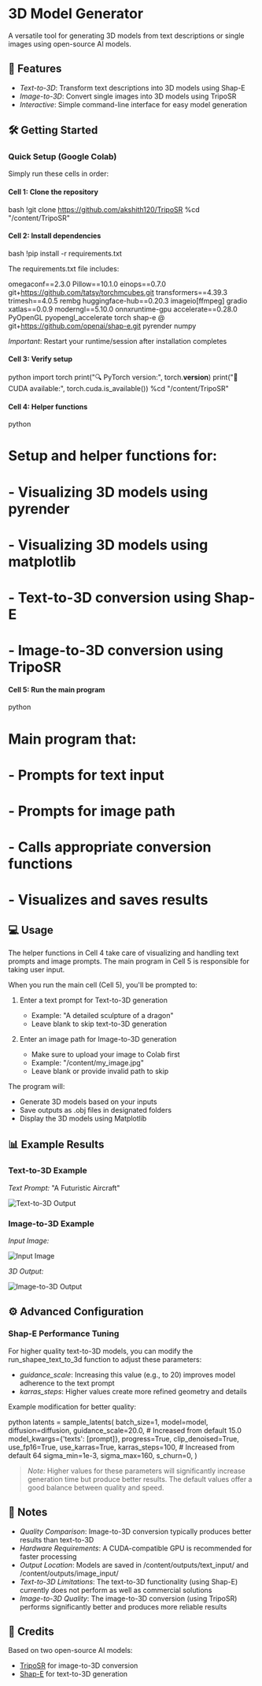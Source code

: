 # 3D Model Generator

A versatile tool for generating 3D models from text descriptions or single images using open-source AI models.

## 🌟 Features

- *Text-to-3D*: Transform text descriptions into 3D models using Shap-E
- *Image-to-3D*: Convert single images into 3D models using TripoSR
- *Interactive*: Simple command-line interface for easy model generation

## 🛠 Getting Started

### Quick Setup (Google Colab)

Simply run these cells in order:

#### Cell 1: Clone the repository
bash
!git clone https://github.com/akshith120/TripoSR
%cd "/content/TripoSR"


#### Cell 2: Install dependencies
bash
!pip install -r requirements.txt


The requirements.txt file includes:

omegaconf==2.3.0
Pillow==10.1.0
einops==0.7.0
git+https://github.com/tatsy/torchmcubes.git
transformers==4.39.3
trimesh==4.0.5
rembg
huggingface-hub==0.20.3
imageio[ffmpeg]
gradio
xatlas==0.0.9
moderngl==5.10.0
onnxruntime-gpu
accelerate==0.28.0
PyOpenGL
pyopengl_accelerate
torch
shap-e @ git+https://github.com/openai/shap-e.git
pyrender
numpy


*Important*: Restart your runtime/session after installation completes

#### Cell 3: Verify setup
python
import torch
print("🔍 PyTorch version:", torch.__version__)
print("🧠 CUDA available:", torch.cuda.is_available())
%cd "/content/TripoSR"


#### Cell 4: Helper functions
python
# Setup and helper functions for:
# - Visualizing 3D models using pyrender
# - Visualizing 3D models using matplotlib
# - Text-to-3D conversion using Shap-E
# - Image-to-3D conversion using TripoSR


#### Cell 5: Run the main program
python
# Main program that:
# - Prompts for text input
# - Prompts for image path
# - Calls appropriate conversion functions
# - Visualizes and saves results


## 💻 Usage

The helper functions in Cell 4 take care of visualizing and handling text prompts and image prompts. The main program in Cell 5 is responsible for taking user input.

When you run the main cell (Cell 5), you'll be prompted to:

1. Enter a text prompt for Text-to-3D generation
   - Example: "A detailed sculpture of a dragon"
   - Leave blank to skip text-to-3D generation

2. Enter an image path for Image-to-3D generation
   - Make sure to upload your image to Colab first
   - Example: "/content/my_image.jpg"
   - Leave blank or provide invalid path to skip

The program will:
- Generate 3D models based on your inputs
- Save outputs as .obj files in designated folders
- Display the 3D models using Matplotlib

## 📊 Example Results

### Text-to-3D Example

*Text Prompt:* "A Futuristic Aircraft"

![Text-to-3D Output](./twoimg.jpeg)

### Image-to-3D Example

*Input Image:*

![Input Image](./oneimg..jpeg)

*3D Output:*

![Image-to-3D Output](./oneimg-1.jpeg)

## ⚙ Advanced Configuration

### Shap-E Performance Tuning

For higher quality text-to-3D models, you can modify the run_shapee_text_to_3d function to adjust these parameters:

- *guidance_scale*: Increasing this value (e.g., to 20) improves model adherence to the text prompt
- *karras_steps*: Higher values create more refined geometry and details

Example modification for better quality:

python
latents = sample_latents(
    batch_size=1,
    model=model,
    diffusion=diffusion,
    guidance_scale=20.0,  # Increased from default 15.0
    model_kwargs={'texts': [prompt]},
    progress=True,
    clip_denoised=True,
    use_fp16=True,
    use_karras=True,
    karras_steps=100,     # Increased from default 64
    sigma_min=1e-3,
    sigma_max=160,
    s_churn=0,
)


> *Note:* Higher values for these parameters will significantly increase generation time but produce better results. The default values offer a good balance between quality and speed.

## 📝 Notes

- *Quality Comparison*: Image-to-3D conversion typically produces better results than text-to-3D
- *Hardware Requirements*: A CUDA-compatible GPU is recommended for faster processing
- *Output Location*: Models are saved in /content/outputs/text_input/ and /content/outputs/image_input/
- *Text-to-3D Limitations*: The text-to-3D functionality (using Shap-E) currently does not perform as well as commercial solutions
- *Image-to-3D Quality*: The image-to-3D conversion (using TripoSR) performs significantly better and produces more reliable results

## 🔗 Credits

Based on two open-source AI models:
- [TripoSR](https://github.com/akshith120/TripoSR) for image-to-3D conversion
- [Shap-E](https://github.com/openai/shap-e) for text-to-3D generation
